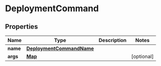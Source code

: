

# DeploymentCommand


## Properties

| Name | Type | Description | Notes |
|------------ | ------------- | ------------- | -------------|
|**name** | [**DeploymentCommandName**](DeploymentCommandName.md) |  |  |
|**args** | [**Map**](Map.md) |  |  [optional] |



